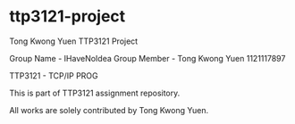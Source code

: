 # ttp3121-project
Tong Kwong Yuen TTP3121 Project 

Group Name - IHaveNoIdea
Group Member - Tong Kwong Yuen 1121117897

TTP3121 - TCP/IP PROG

This is part of TTP3121 assignment repository.

All works are solely contributed by Tong Kwong Yuen. 